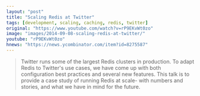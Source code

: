 ```yaml
---
layout: "post"
title: "Scaling Redis at Twitter"
tags: [development, scaling, caching, redis, twitter]
original: "https://www.youtube.com/watch?v=rP9EKvWt0zo"
image: "images/2014-09-08-scaling-redis-at-twitter/"
youtube: "rP9EKvWt0zo"
hnews: "https://news.ycombinator.com/item?id=8275587"
---
```


<blockquote>Twitter runs some of the largest Redis clusters in production. To adapt Redis to Twitter's use cases, we have come up with both configuration best practices and several new features. This talk is to provide a case study of running Redis at scale- with numbers and stories, and what we have in mind for the future.</blockquote>

